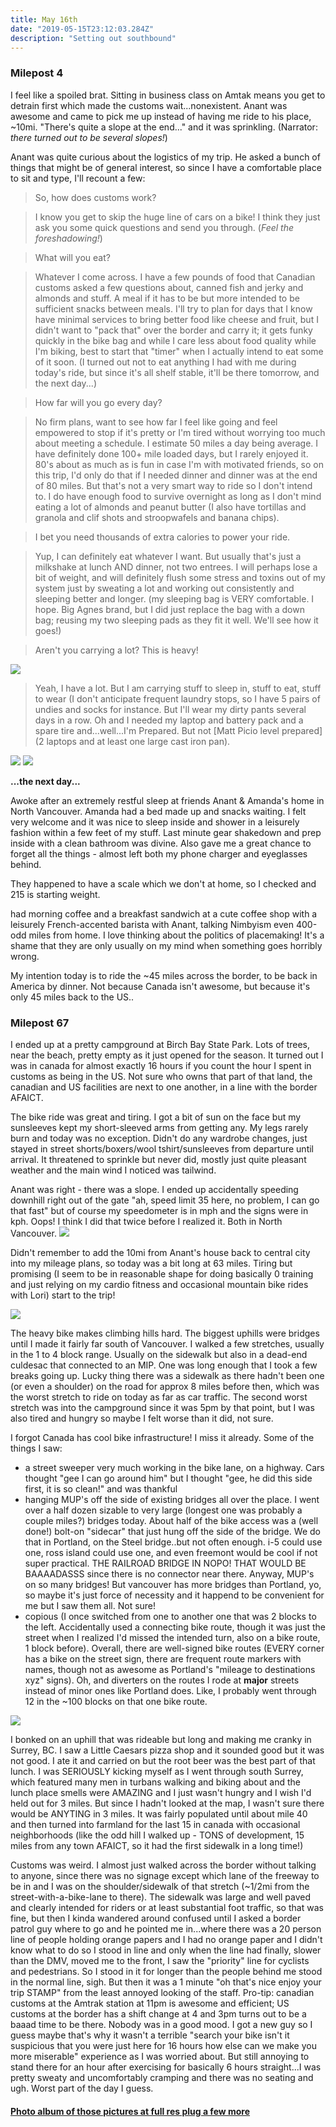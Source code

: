 ```yaml
---
title: May 16th
date: "2019-05-15T23:12:03.284Z"
description: "Setting out southbound"
---
```


### Milepost 4 

I feel like a spoiled brat.  Sitting in business class on Amtak means you get to detrain first which made the customs wait...nonexistent.  Anant was awesome and came to pick me up instead of having me ride to his place, ~10mi.  "There's quite a slope at the end..." and it was sprinkling.  (Narrator:  *there turned out to be several slopes!*)

Anant was quite curious about the logistics of my trip.  He asked a bunch of things that might be of general interest, so since I have a comfortable place to sit and type, I'll recount a few:

> So, how does customs work?

> I know you get to skip the huge line of cars on a bike!  I think they just ask you some quick questions and send you through. (*Feel the foreshadowing!*)


> What will you eat?

> Whatever I come across.  I have a few pounds of food that Canadian customs asked a few questions about, canned fish and jerky and almonds and stuff.  A meal if it has to be but more intended to be sufficient snacks between meals.  I'll try to plan for days that I know have minimal services to bring better food like cheese and fruit, but I didn't want to "pack that" over the border and carry it;  it gets funky quickly in the bike bag and while I care less about food quality while I'm biking, best to start that "timer" when I actually intend to eat some of it soon.  (I turned out not to eat anything I had with me during today's ride, but since it's all shelf stable, it'll be there tomorrow, and the next day...)

> How far will you go every day?

> No firm plans, want to see how far I feel like going and feel empowered to stop if it's pretty or I'm tired without worrying too much about meeting a schedule.  I estimate 50 miles a day being average.  I have definitely done 100+ mile loaded days, but I rarely enjoyed it.  80's about as much as is fun in case I'm with motivated friends, so on this trip, I'd only do that if I needed dinner and dinner was at the end of 80 miles.  But that's not a very smart way to ride so I don't intend to.  I do have enough food to survive overnight as long as I don't mind eating a lot of almonds and peanut butter (I also have tortillas and granola and clif shots and stroopwafels and banana chips).


> I bet you need thousands of extra calories to power your ride.

> Yup, I can definitely eat whatever I want.  But usually that's just a milkshake at lunch AND dinner, not two entrees.  I will perhaps lose a bit of weight, and will definitely flush some stress and toxins out of my system just by sweating a lot and working out consistently and sleeping better and longer.  (my sleeping bag is VERY comfortable.  I hope.  Big Agnes brand, but I did just replace the bag with a down bag;  reusing my two sleeping pads as they fit it well.  We'll see how it goes!)


> Aren't you carrying a lot?  This is heavy!

<img src=/static/pictures/16may/bridgeload.jpg>

> Yeah, I have a lot.  But I am carrying stuff to sleep in, stuff to eat, stuff to wear (I don't anticipate frequent laundry stops, so I have 5 pairs of undies and socks for instance.  But I'll wear my dirty pants several days in a row.  Oh and I needed my laptop and battery pack and a spare tire and...well...I'm Prepared.  But not [Matt Picio level prepared](2 laptops and at least one large cast iron pan).

<img src=/static/pictures/16may/dorked-out.jpg>
<img src=/static/pictures/16may/junkinthetrunk.jpg>


**...the next day...**

Awoke after an extremely restful sleep at friends Anant & Amanda's home in North Vancouver.  Amanda had a bed made up and snacks waiting.  I felt very welcome and it was nice to sleep inside and shower in a leisurely fashion within a few feet of my stuff.  Last minute gear shakedown and prep inside with a clean bathroom was divine.  Also gave me a great chance to forget all the things - almost left both my phone charger and eyeglasses behind.

They happened to have a scale which we don't at home, so I checked and 215 is starting weight.  

had morning coffee and a breakfast sandwich at a cute coffee shop with a leisurely French-accented barista with Anant, talking Nimbyism even 400-odd miles from home.  I love thinking about the politics of placemaking!  It's a shame that they are only usually on my mind when something goes horribly wrong.

My intention today is to ride the ~45 miles across the border, to be back in America by dinner.  Not because Canada isn't awesome, but because it's only 45 miles back to the US..

### Milepost 67

I ended up at a pretty campground at Birch Bay State Park.  Lots of trees, near the beach, pretty empty as it just opened for the season.  It turned out I was in canada for almost exactly 16 hours if you count the hour I spent in customs as being in the US.  Not sure who owns that part of that land, the canadian and US facilities are next to one another, in a line with the border AFAICT.

The bike ride was great and tiring.  I got a bit of sun on the face but my sunsleeves kept my short-sleeved arms from getting any.  My legs rarely burn and today was no exception.  Didn't do any wardrobe changes, just stayed in street shorts/boxers/wool tshirt/sunsleeves from departure until arrival.  It threatened to sprinkle but never did, mostly just quite pleasant weather and the main wind I noticed was tailwind.

Anant was right - there was a slope.  I ended up accidentally speeding downhill right out of the gate "ah, speed limit 35 here, no problem, I can go that fast" but of course my speedometer is in mph and the signs were in kph.  Oops!  I think I did that twice before I realized it.  Both in North Vancouver.
<img src=/static/pictures/16may/posingovernorthvancouver.jpg>

Didn't remember to add the 10mi from Anant's house back to central city into my mileage plans, so today was a bit long at 63 miles.  Tiring but promising (I seem to be in reasonable shape for doing basically 0 training and just relying on my cardio fitness and occasional mountain bike rides with Lori) start to the trip!  

<img src=/static/pictures/16may/northvancouverpano.jpg>

The heavy bike makes climbing hills hard.  The biggest uphills were bridges until I made it fairly far south of Vancouver.  I walked a few stretches, usually in the 1 to 4 block range.  Usually on the sidewalk but also in a dead-end culdesac that connected to an MIP.  One was long enough that I took a few breaks going up.  Lucky thing there was a sidewalk as there hadn't been one (or even a shoulder) on the road for approx 8 miles before then, which was the worst stretch to ride on today as far as car traffic.  The second worst stretch was into the campground since it was 5pm by that point, but I was also tired and hungry so maybe I felt worse than it did, not sure.

I forgot Canada has cool bike infrastructure! I miss it already.  Some of the things I saw:

- a street sweeper very much working in the bike lane, on a highway.  Cars thought "gee I can go around him" but I thought "gee, he did this side first, it is so clean!" and was thankful
- hanging MUP's off the side of existing bridges all over the place.  I went over a half dozen sizable to very large (longest one was probably a couple miles?) bridges today.  About half of the bike access was a (well done!) bolt-on "sidecar" that just hung off the side of the bridge.  We do that in Portland, on the Steel bridge..but not often enough.  i-5 could use one, ross island could use one, and even freemont would be cool if not super practical.  THE RAILROAD BRIDGE IN NOPO!  THAT WOULD BE BAAAADASSS since there is no connector near there.  Anyway, MUP's on so many bridges!  But vancouver has more bridges than Portland, yo, so maybe it's just force of necessity and it happend to be convenient for me but I saw them all.  Not sure!
- copious (I once switched from one to another one that was 2 blocks to the left.  Accidentally used a connecting bike route, though it was just the street when I realized I'd missed the intended turn, also on a bike route, 1 block before).  Overall, there are well-signed bike routes (EVERY corner has a bike on the street sign, there are frequent route markers with names, though not as awesome as Portland's "mileage to destinations xyz" signs).  Oh, and diverters on the routes I rode at **major** streets instead of minor ones like Portland does.  Like, I probably went through 12 in the ~100 blocks on that one bike route.
	
<img src=/static/pictures/16may/trafficcalmed.jpg>

I bonked on an uphill that was rideable but long and making me cranky in Surrey, BC.  I saw a Little Caesars pizza shop and it sounded good but it was not good.  I ate it and carried on but the root beer was the best part of that lunch.  I was SERIOUSLY kicking myself as I went through south Surrey, which featured many men in turbans walking and biking about and the lunch place smells were AMAZING and I just wasn't hungry and I wish I'd held out for 3 miles.  But since I hadn't looked at the map, I wasn't sure there would be ANYTING in 3 miles.  It was fairly populated until about mile 40 and then turned into farmland for the last 15 in canada with occasional neighborhoods (like the odd hill I walked up - TONS of development, 15 miles from any town AFAICT, so it had the first sidewalk in a long time!)

Customs was weird.  I almost just walked across the border without talking to anyone, since there was no signage except which lane of the freeway to be in and I was on the shoulder/sidewalk of that stretch (~1/2mi from the street-with-a-bike-lane to there).  The sidewalk was large and well paved and clearly intended for riders or at least substantial foot traffic, so that was fine, but then I kinda wandered around confused until I asked a border patrol guy where to go and he pointed me in...where there was a 20 person line of people holding orange papers and I had no orange paper and I didn't know what to do so I stood in line and only when the line had finally, slower than the DMV, moved me to the front, I saw the "priority" line for cyclists and pedestrians.  So I stood in it for longer than the people behind me stood in the normal line, sigh.  But then it was a 1 minute "oh that's nice enjoy your trip STAMP" from the least annoyed looking of the staff.  Pro-tip:  canadian customs at the Amtrak station at 11pm is awesome and efficient;  US customs at the border has a shift change at 4 and 3pm turns out to be a baaad time to be there.  Nobody was in a good mood.  I got a new guy so I guess maybe that's why it wasn't a terrible "search your bike isn't it suspicious that you were just here for 16 hours how else can we make you more miserable" experience as I was worried about.  But still annoying to stand there for an hour after exercising for basically 6 hours straight...I was pretty sweaty and uncomfortably cramping and there was no seating and ugh.  Worst part of the day I guess.

#### [Photo album of those pictures at full res plug a few more](https://photos.app.goo.gl/phe64vrss8Tmb5Po7)
